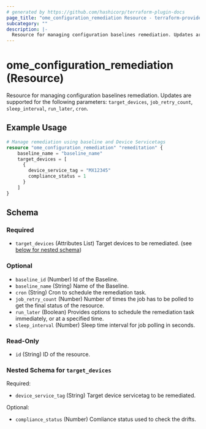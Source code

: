 ```yaml
---
# generated by https://github.com/hashicorp/terraform-plugin-docs
page_title: "ome_configuration_remediation Resource - terraform-provider-ome"
subcategory: ""
description: |-
  Resource for managing configuration baselines remediation. Updates are supported for the following parameters: target_devices, job_retry_count, sleep_interval, run_later, cron.
---
```


# ome_configuration_remediation (Resource)

Resource for managing configuration baselines remediation. Updates are supported for the following parameters: `target_devices`, `job_retry_count`, `sleep_interval`, `run_later`, `cron`.

## Example Usage

```terraform
# Manage remediation using baseline and Device Servicetags
resource "ome_configuration_remediation" "remeditation" {
	baseline_name = "baseline_name"
	target_devices = [
      {
        device_service_tag = "MX12345"
        compliance_status = 1
      }
    ]
}
```

<!-- schema generated by tfplugindocs -->
## Schema

### Required

- `target_devices` (Attributes List) Target devices to be remediated. (see [below for nested schema](#nestedatt--target_devices))

### Optional

- `baseline_id` (Number) Id of the Baseline.
- `baseline_name` (String) Name of the Baseline.
- `cron` (String) Cron to schedule the remediation task.
- `job_retry_count` (Number) Number of times the job has to be polled to get the final status of the resource.
- `run_later` (Boolean) Provides options to schedule the remediation task immediately, or at a specified time.
- `sleep_interval` (Number) Sleep time interval for job polling in seconds.

### Read-Only

- `id` (String) ID of the resource.

<a id="nestedatt--target_devices"></a>
### Nested Schema for `target_devices`

Required:

- `device_service_tag` (String) Target device servicetag to be remediated.

Optional:

- `compliance_status` (Number) Comliance status used to check the drifts.


